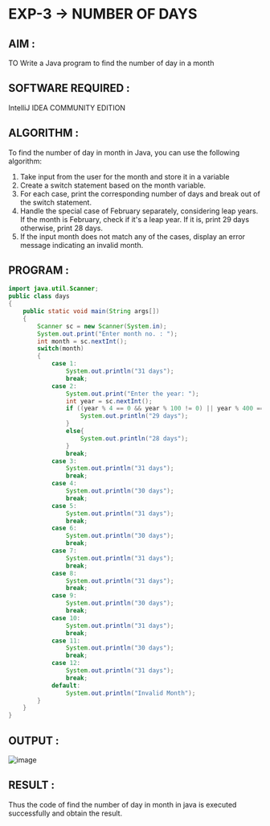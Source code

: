 # EXP-3 -> NUMBER OF DAYS

## AIM :
TO Write a Java program to find the number of day in a month

## SOFTWARE REQUIRED :
IntelliJ IDEA COMMUNITY EDITION

## ALGORITHM :

To find the number of day in month in Java, you can use the following algorithm:

1) Take input from the user for the month and store it in a variable
2) Create a switch statement based on the month variable.
3) For each case, print the corresponding number of days and break out of the switch statement.
4) Handle the special case of February separately, considering leap years. If the month is February, check if it's a leap year. If it is, print 29 days otherwise, print 28 days.
5) If the input month does not match any of the cases, display an error message indicating an invalid month.

## PROGRAM :

```java
import java.util.Scanner;
public class days
{
    public static void main(String args[])
    {
        Scanner sc = new Scanner(System.in);
        System.out.print("Enter month no. : ");
        int month = sc.nextInt();
        switch(month)
        {
            case 1:
                System.out.println("31 days");
                break;
            case 2:
                System.out.print("Enter the year: ");
                int year = sc.nextInt();
                if ((year % 4 == 0 && year % 100 != 0) || year % 400 == 0) {
                    System.out.println("29 days");
                } 
                else{
                    System.out.println("28 days");
                }
                break;
            case 3:
                System.out.println("31 days");
                break;
            case 4:
                System.out.println("30 days");
                break;
            case 5:
                System.out.println("31 days");
                break;
            case 6:
                System.out.println("30 days");
                break;
            case 7:
                System.out.println("31 days");
                break;
            case 8:
                System.out.println("31 days");
                break;
            case 9:
                System.out.println("30 days");
                break;
            case 10:
                System.out.println("31 days");
                break;
            case 11:
                System.out.println("30 days");
                break;
            case 12:
                System.out.println("31 days");
                break;
            default:
                System.out.println("Invalid Month");
        }
    }
}

```

## OUTPUT :

![image](https://github.com/Monisha-11/EXP-3---JAVA/assets/93427240/a5b726db-713d-4c22-b41a-d7572069bdad)

## RESULT :

Thus the code of find the number of day in month in java is executed successfully and obtain the result.
